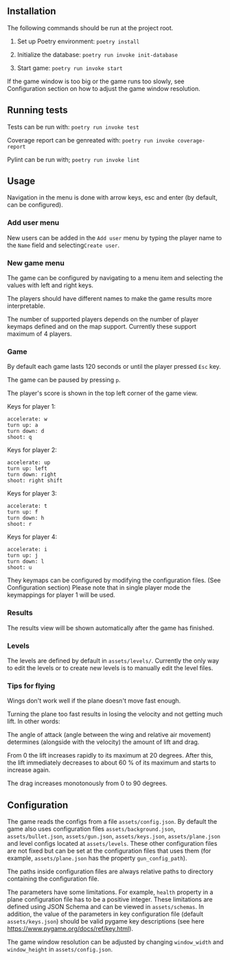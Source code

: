 
## Installation

The following commands should be run at the project root.

1. Set up Poetry environment:
```poetry install```

2. Initialize the database:
```poetry run invoke init-database```

3. Start game:
```poetry run invoke start```

If the game window is too big or the game runs too slowly,
see Configuration section on how to adjust the game window resolution.

## Running tests
Tests can be run with:
```poetry run invoke test```

Coverage report can be genreated with:
```poetry run invoke coverage-report```

Pylint can be run with;
```poetry run invoke lint```

## Usage

Navigation in the menu is done with arrow keys, esc and enter (by default,
can be configured).


### Add user menu
New users can be added in the `Add user` menu by typing the player
name to the `Name` field and selecting`Create user`.


### New game menu
The game can be configured by navigating to a menu item and selecting
the values with left and right keys.

The players should have different names to make the game results
more interpretable.

The number of supported players depends on the number of player keymaps defined
and on the map support. Currently these support maximum of 4 players.

### Game

By default each game lasts 120 seconds or until the player pressed `Esc` key.

The game can be paused by pressing `p`.

The player's score is shown in the top left corner of the game view.

Keys for player 1:

```
accelerate: w
turn up: a
turn down: d
shoot: q

```
Keys for player 2:

```
accelerate: up
turn up: left
turn down: right
shoot: right shift

```
Keys for player 3:

```
accelerate: t
turn up: f
turn down: h
shoot: r

```
Keys for player 4:

```
accelerate: i
turn up: j
turn down: l
shoot: u
```

They keymaps can be configured by modifying the configuration files. (See Configuration section)
Please note that in single player mode the keymappings for player 1 will
be used.


### Results
The results view will be shown automatically after the game has finished.


### Levels
The levels are defined by default in ```assets/levels/```. Currently the only way
to edit the levels or to create new levels is to manually edit the level files.


### Tips for flying

Wings don't work well if the plane doesn't move fast enough.

Turning the plane too fast results in losing the velocity and not getting much
lift. In other words:

The angle of attack (angle between the wing and relative air movement) determines
(alongside with the velocity) the amount of lift and drag.

From 0 the lift increases rapidly to its maximum at 20 degrees. After this, the
lift immediately decreases to about 60 % of its maximum and starts to increase again.

The drag increases monotonously from 0 to 90 degrees.


## Configuration

The game reads the configs from a file `assets/config.json`. By default the game also uses
configuration files `assets/background.json`, `assets/bullet.json`, `assets/gun.json`,
`assets/keys.json`, `assets/plane.json` and level configs located at `assets/levels`.
These other configuration files are not fixed but can be set at the
configuration files that uses them (for example, `assets/plane.json` has the property
`gun_config_path`).

The paths inside configuration files are always relative paths to directory containing
the configuration file.

The parameters have some limitations. For example, `health` property in a plane configuration
file has to be a positive integer. These limitations are defined using JSON Schema and
can be viewed in `assets/schemas`. In addition, the value of the parameters in key configuration file (default
`assets/keys.json`) should be valid pygame key descriptions (see here https://www.pygame.org/docs/ref/key.html).

The game window resolution can be adjusted by changing `window_width` and `window_height` in
`assets/config.json`.
